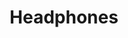 ---
title: Headphones
tags: ["headphones", "audio", "music", "sound", "listening", "earphones", "headset", "entertainment"]
icon: headphones
svg: '<svg xmlns="http://www.w3.org/2000/svg" width="24" height="24" fill="none" viewBox="0 0 24 24" stroke-width="1.5" stroke-linecap="round" stroke-linejoin="round" stroke="currentColor"><path d="M21 17v-5a9 9 0 1 0-18 0v5"/><path d="M16 14.958c0-.511 0-.767.059-.97.135-.468.49-.824.93-.934 1.272-.318 1.53.864 2.443 1.232l.069.028c.992.417 1.497 1.478 1.495 2.554v.357c-.003.95-.51 1.835-1.353 2.272-.939.485-1.252 1.752-2.615 1.46-.437-.094-.797-.429-.95-.883C16 19.843 16 19.54 16 18.938zm-8 4.084c0 .511 0 .766-.059.97-.135.468-.49.824-.93.934-1.272.318-1.53-.865-2.443-1.232l-.062-.025c-.998-.418-1.504-1.48-1.502-2.557v-.364c.003-.946.509-1.828 1.353-2.265.939-.485 1.252-1.752 2.615-1.46.437.094.797.429.95.883.078.231.078.533.078 1.136z"/></svg>'
---